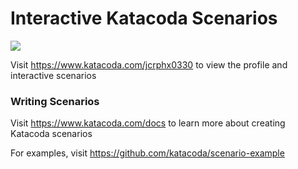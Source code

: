 # Interactive Katacoda Scenarios

[![](http://shields.katacoda.com/katacoda/jcrphx0330/count.svg)](https://www.katacoda.com/jcrphx0330 "Get your profile on Katacoda.com")

Visit https://www.katacoda.com/jcrphx0330 to view the profile and interactive scenarios

### Writing Scenarios
Visit https://www.katacoda.com/docs to learn more about creating Katacoda scenarios

For examples, visit https://github.com/katacoda/scenario-example
